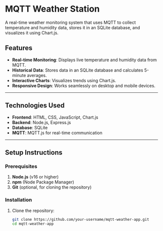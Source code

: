 # MQTT Weather Station

A real-time weather monitoring system that uses MQTT to collect temperature and humidity data, stores it in an SQLite database, and visualizes it using Chart.js.



## Features
- **Real-time Monitoring**: Displays live temperature and humidity data from MQTT.
- **Historical Data**: Stores data in an SQLite database and calculates 5-minute averages.
- **Interactive Charts**: Visualizes trends using Chart.js.
- **Responsive Design**: Works seamlessly on desktop and mobile devices.

---

## Technologies Used
- **Frontend**: HTML, CSS, JavaScript, Chart.js
- **Backend**: Node.js, Express.js
- **Database**: SQLite
- **MQTT**: MQTT.js for real-time communication

---

## Setup Instructions

### Prerequisites
1. **Node.js** (v16 or higher)
2. **npm** (Node Package Manager)
3. **Git** (optional, for cloning the repository)

### Installation
1. Clone the repository:
   ```bash
   git clone https://github.com/your-username/mqtt-weather-app.git
   cd mqtt-weather-app
